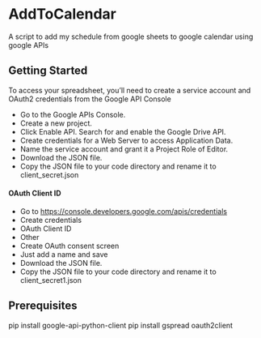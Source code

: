 # AddToCalendar
A script to add my schedule from google sheets to google calendar using google APIs
## Getting Started
To access your spreadsheet, you’ll need to create a service account and OAuth2 credentials from the Google API Console
- Go to the Google APIs Console.
- Create a new project.
- Click Enable API. Search for and enable the Google Drive API.
- Create credentials for a Web Server to access Application Data.
- Name the service account and grant it a Project Role of Editor.
- Download the JSON file.
- Copy the JSON file to your code directory and rename it to client_secret.json
#### OAuth Client ID
- Go to https://console.developers.google.com/apis/credentials
- Create credentials  
- OAuth Client ID
- Other
- Create OAuth consent screen 
- Just add a name and save
- Download the JSON file.
- Copy the JSON file to your code directory and rename it to client_secret1.json
## Prerequisites
pip install google-api-python-client
pip install gspread oauth2client
